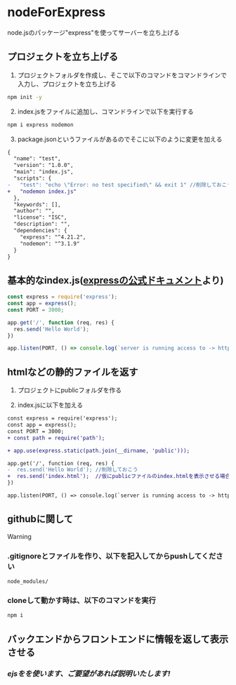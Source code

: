 # nodeForExpress
node.jsのパッケージ"express"を使ってサーバーを立ち上げる

## プロジェクトを立ち上げる

1. プロジェクトフォルダを作成し、そこで以下のコマンドをコマンドラインで入力し、プロジェクトを立ち上げる
```bash
npm init -y
```

2. index.jsをファイルに追加し、コマンドラインで以下を実行する
```bash
npm i express nodemon
```

3. package.jsonというファイルがあるのでそこに以下のように変更を加える
```diff
{
  "name": "test",
  "version": "1.0.0",
  "main": "index.js",
  "scripts": {
-   "test": "echo \"Error: no test specified\" && exit 1" //削除しておこう
+   "nodemon index.js"
  },
  "keywords": [],
  "author": "",
  "license": "ISC",
  "description": "",
  "dependencies": {
    "express": "^4.21.2",
    "nodemon": "^3.1.9"
  }
}
```

## 基本的なindex.js([expressの公式ドキュメント](https://www.npmjs.com/package/express)より)
```javaScript
const express = require('express');
const app = express();
const PORT = 3000;

app.get('/', function (req, res) {
  res.send('Hello World');
})

app.listen(PORT, () => console.log(`server is running access to -> http://localhost:${PORT}`));
```

## htmlなどの静的ファイルを返す
1. プロジェクトにpublicフォルダを作る

2. index.jsに以下を加える
```diff
const express = require('express');
const app = express();
const PORT = 3000;
+ const path = require('path');

+ app.use(express.static(path.join(__dirname, 'public')));

app.get('/', function (req, res) {
-  res.send('Hello World'); //削除しておこう
+  res.send('index.html');  //仮にpublicファイルのindex.htmlを表示させる場合
})

app.listen(PORT, () => console.log(`server is running access to -> http://localhost:${PORT}`));
```

## githubに関して
> [!WARNING]
>### .gitignoreとファイルを作り、以下を記入してからpushしてください
>```
>node_modules/
>```
>### cloneして動かす時は、以下のコマンドを実行
>```bash
>npm i
>```

## バックエンドからフロントエンドに情報を返して表示させる
### *ejsをを使います、ご要望があれば説明いたします!*
